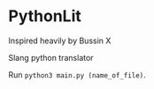 # PythonLit
Inspired heavily by Bussin X

Slang python translator

Run `python3 main.py (name_of_file)`.
